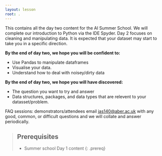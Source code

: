```yaml
---
layout: lesson
root: .
---
```


This contains all the day two content for the AI Summer School. We will complete our introduction to Python via the IDE Spyder. Day 2 focuses on cleaning and manipulating data. It is expected that your dataset may start to take you in a specific direction.

**By the end of day two, we hope you will be confident to:**

* Use Pandas to manipulate dataframes
* Visualise your data.
* Understand how to deal with noisey/dirty data

**By the end of day two, we hope you will have discovered:**
* The question you want to try and answer
* Data structures, packages, and data types that are relevent to your datasset/problem.


FAQ sessions: demonstrators/attendees email jas140@aber.ac.uk with any good, common, or difficult questions and we will collate and answer periodically.

> ## Prerequisites
> * Summer school Day 1 content
{: .prereq}
